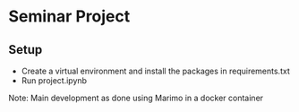 # Seminar Project

## Setup 
- Create a virtual environment and install the packages in requirements.txt
- Run project.ipynb

Note: Main development as done using Marimo in a docker container